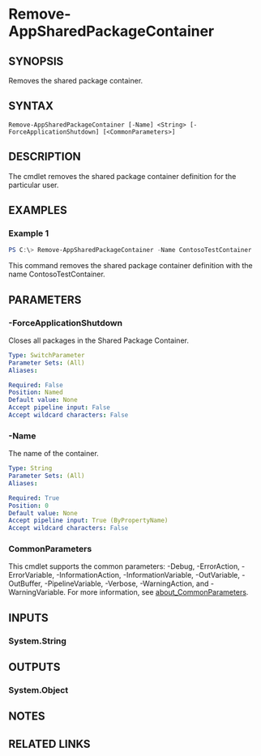 ﻿---
external help file: Microsoft.Windows.Appx.PackageManager.Commands.dll-Help.xml
Module Name: appx
online version: https://docs.microsoft.com/powershell/module/appx/remove-appsharedpackagecontainer?view=windowsserver2022-ps&wt.mc_id=ps-gethelp
schema: 2.0.0
---

# Remove-AppSharedPackageContainer

## SYNOPSIS
Removes the shared package container.

## SYNTAX

```
Remove-AppSharedPackageContainer [-Name] <String> [-ForceApplicationShutdown] [<CommonParameters>]
```

## DESCRIPTION 
The cmdlet removes the shared package container definition for the particular user.

## EXAMPLES

### Example 1
```powershell
PS C:\> Remove-AppSharedPackageContainer -Name ContosoTestContainer
```

This command removes the shared package container definition with the name ContosoTestContainer.

## PARAMETERS

### -ForceApplicationShutdown
Closes all packages in the Shared Package Container.

```yaml
Type: SwitchParameter
Parameter Sets: (All)
Aliases:

Required: False
Position: Named
Default value: None
Accept pipeline input: False
Accept wildcard characters: False
```

### -Name
The name of the container.

```yaml
Type: String
Parameter Sets: (All)
Aliases:

Required: True
Position: 0
Default value: None
Accept pipeline input: True (ByPropertyName)
Accept wildcard characters: False
```

### CommonParameters
This cmdlet supports the common parameters: -Debug, -ErrorAction, -ErrorVariable, -InformationAction, -InformationVariable, -OutVariable, -OutBuffer, -PipelineVariable, -Verbose, -WarningAction, and -WarningVariable. For more information, see [about_CommonParameters](http://go.microsoft.com/fwlink/?LinkID=113216).

## INPUTS

### System.String

## OUTPUTS

### System.Object
## NOTES

## RELATED LINKS
